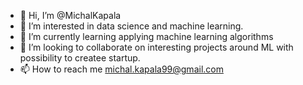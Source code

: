 - 👋 Hi, I’m @MichalKapala
- 👀 I’m interested in data science and machine learning.
- 🌱 I’m currently learning applying machine learning algorithms
- 💞️ I’m looking to collaborate on interesting projects around ML with possibility to createe startup.
- 📫 How to reach me michal.kapala99@gmail.com

<!---
MichalKapala/MichalKapala is a ✨ special ✨ repository because its `README.md` (this file) appears on your GitHub profile.
You can click the Preview link to take a look at your changes.
--->
